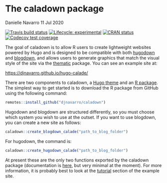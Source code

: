 The caladown package
================
Danielle Navarro
11 Jul 2020

<!-- badges: start -->

[![Travis build
status](https://travis-ci.com/djnavarro/caladown.svg?branch=master)](https://travis-ci.com/djnavarro/caladown)
[![Lifecycle:
experimental](https://img.shields.io/badge/lifecycle-experimental-orange.svg)](https://www.tidyverse.org/lifecycle/#experimental)
[![CRAN
status](https://www.r-pkg.org/badges/version/caladown)](https://CRAN.R-project.org/package=caladown)
[![Codecov test
coverage](https://codecov.io/gh/djnavarro/caladown/branch/master/graph/badge.svg)](https://codecov.io/gh/djnavarro/caladown?branch=master)
<!-- badges: end -->

<!--<img src="README_files/caladown.png" width="30%" align="right" />-->

The goal of caladown is to allow R users to create lightweight websites
powered by Hugo and is designed to be compatible with both
[hugodown](https://hugodown.r-lib.org/) and
[blogdown](https://bookdown.org/yihui/blogdown/), and allows users to
generate graphics that match the visual style of the site via the
[thematic](https://rstudio.github.io/thematic/) package. You can see an
example site at:

<https://djnavarro.github.io/hugo-calade/>

There are two components to caladown, a [Hugo
theme](https://github.com/djnavarro/hugo-calade) and an [R
package](https://github.com/djnavarro/caladown). The simplest way to get
started is to download the R package from GitHub using the following
command:

``` r
remotes::install_github("djnavarro/caladown")
```

Hugodown and blogdown are structured differently, so you must choose
which system you wish to use at the outset. If you want to use blogdown,
you can create a new site as follows:

``` r
caladown::create_blogdown_calade("path_to_blog_folder")
```

For hugodown, the command is:

``` r
caladown::create_hugodown_calade("path_to_blog_folder")
```

At present these are the only two functions exported by the caladown
package (documentation is [here](https://caladown.djnavarro.net/), but
very minimal at the moment). For more information, it is probably best
to look at the [tutorial](https://djnavarro.github.io/hugo-calade/post/)
section of the example site.
